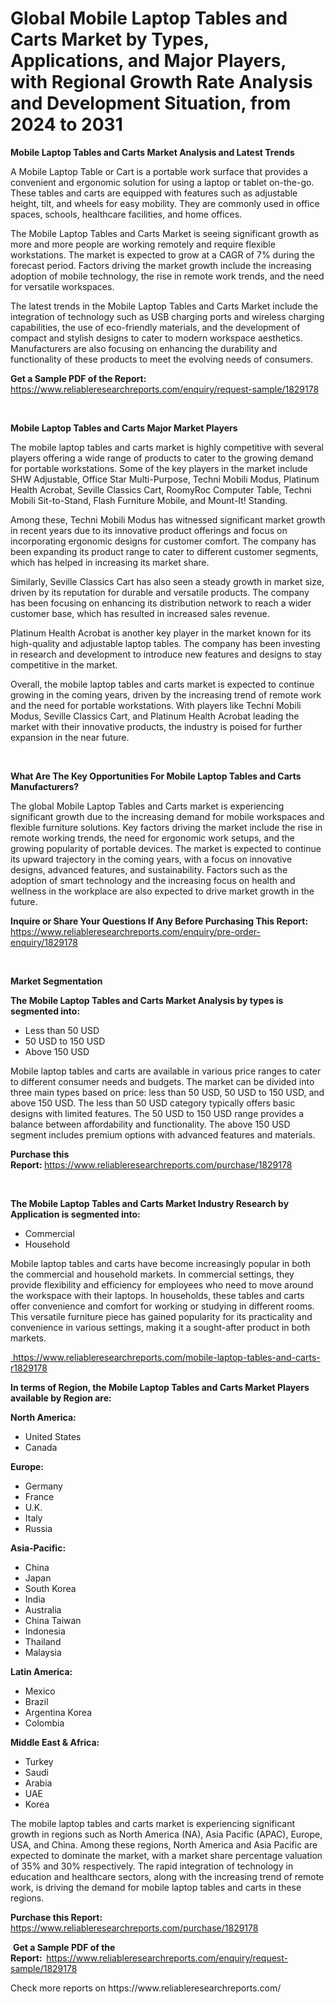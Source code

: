 <p><h1>Global Mobile Laptop Tables and Carts Market by Types, Applications, and Major Players, with Regional Growth Rate Analysis and Development Situation, from 2024 to 2031</h1></p><p><strong>Mobile Laptop Tables and Carts Market Analysis and Latest Trends</strong></p>
<p><p>A Mobile Laptop Table or Cart is a portable work surface that provides a convenient and ergonomic solution for using a laptop or tablet on-the-go. These tables and carts are equipped with features such as adjustable height, tilt, and wheels for easy mobility. They are commonly used in office spaces, schools, healthcare facilities, and home offices.</p><p>The Mobile Laptop Tables and Carts Market is seeing significant growth as more and more people are working remotely and require flexible workstations. The market is expected to grow at a CAGR of 7% during the forecast period. Factors driving the market growth include the increasing adoption of mobile technology, the rise in remote work trends, and the need for versatile workspaces.</p><p>The latest trends in the Mobile Laptop Tables and Carts Market include the integration of technology such as USB charging ports and wireless charging capabilities, the use of eco-friendly materials, and the development of compact and stylish designs to cater to modern workspace aesthetics. Manufacturers are also focusing on enhancing the durability and functionality of these products to meet the evolving needs of consumers.</p></p>
<p><strong>Get a Sample PDF of the Report:&nbsp;</strong> <a href="https://www.reliableresearchreports.com/enquiry/request-sample/1829178">https://www.reliableresearchreports.com/enquiry/request-sample/1829178</a></p>
<p>&nbsp;</p>
<p><strong>Mobile Laptop Tables and Carts Major Market Players</strong></p>
<p><p>The mobile laptop tables and carts market is highly competitive with several players offering a wide range of products to cater to the growing demand for portable workstations. Some of the key players in the market include SHW Adjustable, Office Star Multi-Purpose, Techni Mobili Modus, Platinum Health Acrobat, Seville Classics Cart, RoomyRoc Computer Table, Techni Mobili Sit-to-Stand, Flash Furniture Mobile, and Mount-It! Standing.</p><p>Among these, Techni Mobili Modus has witnessed significant market growth in recent years due to its innovative product offerings and focus on incorporating ergonomic designs for customer comfort. The company has been expanding its product range to cater to different customer segments, which has helped in increasing its market share.</p><p>Similarly, Seville Classics Cart has also seen a steady growth in market size, driven by its reputation for durable and versatile products. The company has been focusing on enhancing its distribution network to reach a wider customer base, which has resulted in increased sales revenue.</p><p>Platinum Health Acrobat is another key player in the market known for its high-quality and adjustable laptop tables. The company has been investing in research and development to introduce new features and designs to stay competitive in the market.</p><p>Overall, the mobile laptop tables and carts market is expected to continue growing in the coming years, driven by the increasing trend of remote work and the need for portable workstations. With players like Techni Mobili Modus, Seville Classics Cart, and Platinum Health Acrobat leading the market with their innovative products, the industry is poised for further expansion in the near future.</p></p>
<p>&nbsp;</p>
<p><strong>What Are The Key Opportunities For Mobile Laptop Tables and Carts Manufacturers?</strong></p>
<p><p>The global Mobile Laptop Tables and Carts market is experiencing significant growth due to the increasing demand for mobile workspaces and flexible furniture solutions. Key factors driving the market include the rise in remote working trends, the need for ergonomic work setups, and the growing popularity of portable devices. The market is expected to continue its upward trajectory in the coming years, with a focus on innovative designs, advanced features, and sustainability. Factors such as the adoption of smart technology and the increasing focus on health and wellness in the workplace are also expected to drive market growth in the future.</p></p>
<p><strong>Inquire or Share Your Questions If Any Before Purchasing This Report:</strong> <a href="https://www.reliableresearchreports.com/enquiry/pre-order-enquiry/1829178">https://www.reliableresearchreports.com/enquiry/pre-order-enquiry/1829178</a></p>
<p>&nbsp;</p>
<p><strong>Market Segmentation</strong></p>
<p><strong>The Mobile Laptop Tables and Carts Market Analysis by types is segmented into:</strong></p>
<p><ul><li>Less than 50 USD</li><li>50 USD to 150 USD</li><li>Above 150 USD</li></ul></p>
<p><p>Mobile laptop tables and carts are available in various price ranges to cater to different consumer needs and budgets. The market can be divided into three main types based on price: less than 50 USD, 50 USD to 150 USD, and above 150 USD. The less than 50 USD category typically offers basic designs with limited features. The 50 USD to 150 USD range provides a balance between affordability and functionality. The above 150 USD segment includes premium options with advanced features and materials.</p></p>
<p><strong>Purchase this Report:&nbsp;</strong><a href="https://www.reliableresearchreports.com/purchase/1829178">https://www.reliableresearchreports.com/purchase/1829178</a></p>
<p>&nbsp;</p>
<p><strong>The Mobile Laptop Tables and Carts Market Industry Research by Application is segmented into:</strong></p>
<p><ul><li>Commercial</li><li>Household</li></ul></p>
<p><p>Mobile laptop tables and carts have become increasingly popular in both the commercial and household markets. In commercial settings, they provide flexibility and efficiency for employees who need to move around the workspace with their laptops. In households, these tables and carts offer convenience and comfort for working or studying in different rooms. This versatile furniture piece has gained popularity for its practicality and convenience in various settings, making it a sought-after product in both markets.</p></p>
<p><a href="https://www.reliableresearchreports.com/mobile-laptop-tables-and-carts-r1829178">&nbsp;https://www.reliableresearchreports.com/mobile-laptop-tables-and-carts-r1829178</a></p>
<p><strong>In terms of Region, the Mobile Laptop Tables and Carts Market Players available by Region are:</strong></p>
<p>
    <p> <strong> North America: </strong>
        <ul>
            <li>United States</li>
            <li>Canada</li>
        </ul>
        </p> 
    <p> <strong> Europe: </strong>
        <ul>
            <li>Germany</li>
            <li>France</li>
            <li>U.K.</li>
            <li>Italy</li>
            <li>Russia</li>
        </ul>
        </p> 
    <p> <strong> Asia-Pacific: </strong>
        <ul>
            <li>China</li>
            <li>Japan</li>
            <li>South Korea</li>
            <li>India</li>
            <li>Australia</li>
            <li>China Taiwan</li>
            <li>Indonesia</li>
            <li>Thailand</li>
            <li>Malaysia</li>
        </ul>
        </p> 
    <p> <strong> Latin America: </strong>
        <ul>
            <li>Mexico</li>
            <li>Brazil</li>
            <li>Argentina Korea</li>
            <li>Colombia</li>
        </ul>
        </p> 
    <p> <strong> Middle East & Africa: </strong>
        <ul>
            <li>Turkey</li>
            <li>Saudi</li>
            <li>Arabia</li>
            <li>UAE</li>
            <li>Korea</li>
        </ul>
    </p>
    </p>
<p><p>The mobile laptop tables and carts market is experiencing significant growth in regions such as North America (NA), Asia Pacific (APAC), Europe, USA, and China. Among these regions, North America and Asia Pacific are expected to dominate the market, with a market share percentage valuation of 35% and 30% respectively. The rapid integration of technology in education and healthcare sectors, along with the increasing trend of remote work, is driving the demand for mobile laptop tables and carts in these regions.</p></p>
<p><strong>Purchase this Report: </strong><a href="https://www.reliableresearchreports.com/purchase/1829178">https://www.reliableresearchreports.com/purchase/1829178</a></p>
<p>&nbsp;<strong>Get a Sample PDF of the Report:&nbsp;&nbsp;</strong><a href="https://www.reliableresearchreports.com/enquiry/request-sample/1829178">https://www.reliableresearchreports.com/enquiry/request-sample/1829178</a></p>
<p><strong></strong></p>
<p>Check more reports on https://www.reliableresearchreports.com/</p>